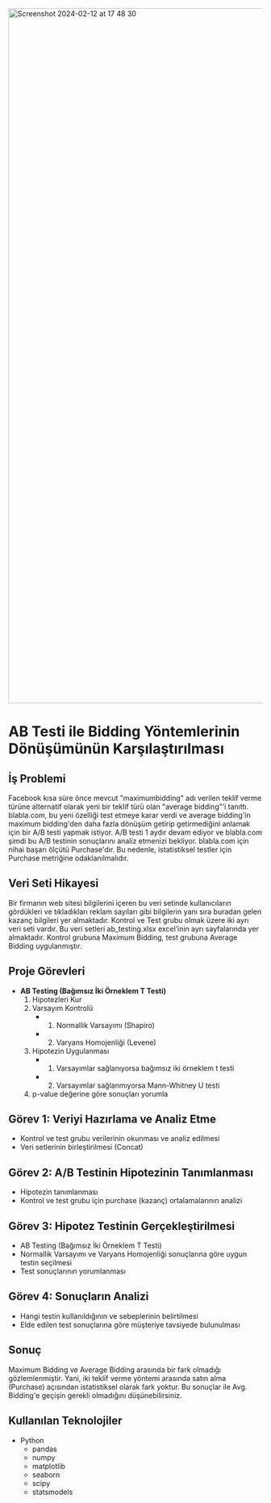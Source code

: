 <img width="1376" alt="Screenshot 2024-02-12 at 17 48 30" src="https://github.com/melisacevik/AB-Testing/assets/113050206/8860a8cb-f920-4faf-a582-6c45ac985010">


# AB Testi ile Bidding Yöntemlerinin Dönüşümünün Karşılaştırılması

## İş Problemi
Facebook kısa süre önce mevcut "maximumbidding" adı verilen teklif verme türüne alternatif olarak yeni bir teklif türü olan "average bidding"’i tanıttı. blabla.com, bu yeni özelliği test etmeye karar verdi ve average bidding'in maximum bidding'den daha fazla dönüşüm getirip getirmediğini anlamak için bir A/B testi yapmak istiyor. A/B testi 1 aydır devam ediyor ve blabla.com şimdi bu A/B testinin sonuçlarını analiz etmenizi bekliyor. blabla.com için nihai başarı ölçütü Purchase'dır. Bu nedenle, istatistiksel testler için Purchase metriğine odaklanılmalıdır.

## Veri Seti Hikayesi
Bir firmanın web sitesi bilgilerini içeren bu veri setinde kullanıcıların gördükleri ve tıkladıkları reklam sayıları gibi bilgilerin yanı sıra buradan gelen kazanç bilgileri yer almaktadır. Kontrol ve Test grubu olmak üzere iki ayrı veri seti vardır. Bu veri setleri ab_testing.xlsx excel’inin ayrı sayfalarında yer almaktadır. Kontrol grubuna Maximum Bidding, test grubuna Average Bidding uygulanmıştır.

## Proje Görevleri
- **AB Testing (Bağımsız İki Örneklem T Testi)**
  1. Hipotezleri Kur
  2. Varsayım Kontrolü
     - 1. Normallik Varsayımı (Shapiro)
     - 2. Varyans Homojenliği (Levene)
  3. Hipotezin Uygulanması
     - 1. Varsayımlar sağlanıyorsa bağımsız iki örneklem t testi
     - 2. Varsayımlar sağlanmıyorsa Mann-Whitney U testi
  4. p-value değerine göre sonuçları yorumla

## Görev 1: Veriyi Hazırlama ve Analiz Etme
- Kontrol ve test grubu verilerinin okunması ve analiz edilmesi
- Veri setlerinin birleştirilmesi (Concat)

## Görev 2: A/B Testinin Hipotezinin Tanımlanması
- Hipotezin tanımlanması
- Kontrol ve test grubu için purchase (kazanç) ortalamalarının analizi

## Görev 3: Hipotez Testinin Gerçekleştirilmesi
- AB Testing (Bağımsız İki Örneklem T Testi)
- Normallik Varsayımı ve Varyans Homojenliği sonuçlarına göre uygun testin seçilmesi
- Test sonuçlarının yorumlanması

## Görev 4: Sonuçların Analizi
- Hangi testin kullanıldığının ve sebeplerinin belirtilmesi
- Elde edilen test sonuçlarına göre müşteriye tavsiyede bulunulması

## Sonuç
Maximum Bidding ve Average Bidding arasında bir fark olmadığı gözlemlenmiştir. Yani, iki teklif verme yöntemi arasında satın alma (Purchase) açısından istatistiksel olarak fark yoktur. Bu sonuçlar ile Avg. Bidding'e geçişin gerekli olmadığını düşünebilirsiniz.

## Kullanılan Teknolojiler
- Python
  - pandas
  - numpy
  - matplotlib
  - seaborn
  - scipy
  - statsmodels
